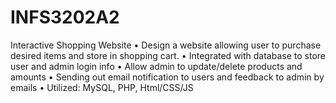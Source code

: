# INFS3202A2
Interactive Shopping Website
•	Design a website allowing user to purchase desired items and store in shopping cart.
•	Integrated with database to store user and admin login info
•	Allow admin to update/delete products and amounts
•	Sending out email notification to users and feedback to admin by emails
•	Utilized: MySQL, PHP, Html/CSS/JS
